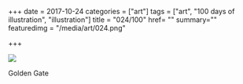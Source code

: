 +++
date = 2017-10-24
categories = ["art"]
tags = ["art", "100 days of illustration", "illustration"]
title = "024/100"
href= ""
summary=""
featuredimg = "/media/art/024.png"

+++

<img src="/media/art/024.png" />

Golden Gate
